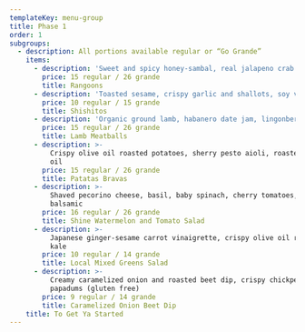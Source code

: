 ```yaml
---
templateKey: menu-group
title: Phase 1
order: 1
subgroups:
  - description: All portions available regular or “Go Grande”
    items:
      - description: 'Sweet and spicy honey-sambal, real jalapeno crab filling'
        price: 15 regular / 26 grande
        title: Rangoons
      - description: 'Toasted sesame, crispy garlic and shallots, soy vinaigrette'
        price: 10 regular / 15 grande
        title: Shishitos
      - description: 'Organic ground lamb, habanero date jam, lingonberry (gluten free)'
        price: 15 regular / 26 grande
        title: Lamb Meatballs
      - description: >-
          Crispy olive oil roasted potatoes, sherry pesto aioli, roasted garlic
          oil
        price: 15 regular / 26 grande
        title: Patatas Bravas
      - description: >-
          Shaved pecorino cheese, basil, baby spinach, cherry tomatoes, aged
          balsamic
        price: 16 regular / 26 grande
        title: Shine Watermelon and Tomato Salad
      - description: >-
          Japanese ginger-sesame carrot vinaigrette, crispy olive oil roasted
          kale
        price: 10 regular / 14 grande
        title: Local Mixed Greens Salad
      - description: >-
          Creamy caramelized onion and roasted beet dip, crispy chickpea
          papadums (gluten free)
        price: 9 regular / 14 grande
        title: Caramelized Onion Beet Dip
    title: To Get Ya Started
---
```


